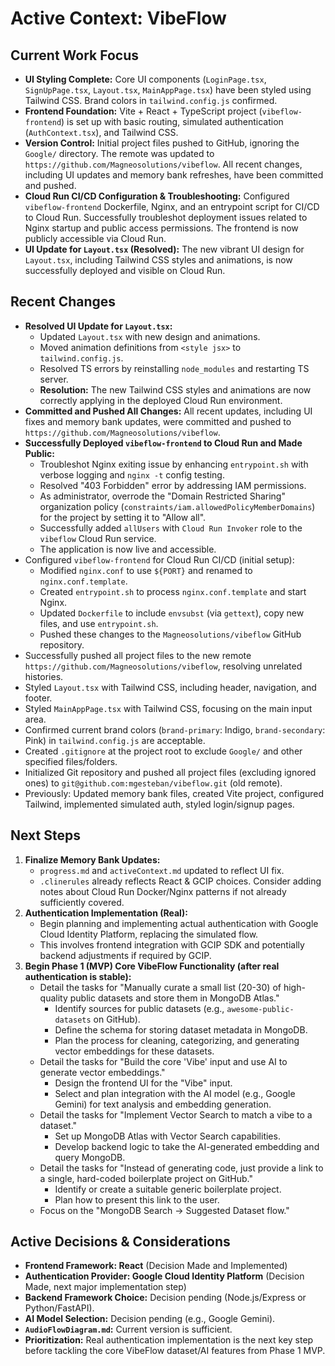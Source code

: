 # Active Context: VibeFlow

## Current Work Focus
*   **UI Styling Complete:** Core UI components (`LoginPage.tsx`, `SignUpPage.tsx`, `Layout.tsx`, `MainAppPage.tsx`) have been styled using Tailwind CSS. Brand colors in `tailwind.config.js` confirmed.
*   **Frontend Foundation:** Vite + React + TypeScript project (`vibeflow-frontend`) is set up with basic routing, simulated authentication (`AuthContext.tsx`), and Tailwind CSS.
*   **Version Control:** Initial project files pushed to GitHub, ignoring the `Google/` directory. The remote was updated to `https://github.com/Magneosolutions/vibeflow`. All recent changes, including UI updates and memory bank refreshes, have been committed and pushed.
*   **Cloud Run CI/CD Configuration & Troubleshooting:** Configured `vibeflow-frontend` Dockerfile, Nginx, and an entrypoint script for CI/CD to Cloud Run. Successfully troubleshot deployment issues related to Nginx startup and public access permissions. The frontend is now publicly accessible via Cloud Run.
*   **UI Update for `Layout.tsx` (Resolved):** The new vibrant UI design for `Layout.tsx`, including Tailwind CSS styles and animations, is now successfully deployed and visible on Cloud Run.

## Recent Changes
*   **Resolved UI Update for `Layout.tsx`:**
    *   Updated `Layout.tsx` with new design and animations.
    *   Moved animation definitions from `<style jsx>` to `tailwind.config.js`.
    *   Resolved TS errors by reinstalling `node_modules` and restarting TS server.
    *   **Resolution:** The new Tailwind CSS styles and animations are now correctly applying in the deployed Cloud Run environment.
*   **Committed and Pushed All Changes:** All recent updates, including UI fixes and memory bank updates, were committed and pushed to `https://github.com/Magneosolutions/vibeflow`.
*   **Successfully Deployed `vibeflow-frontend` to Cloud Run and Made Public:**
    *   Troubleshot Nginx exiting issue by enhancing `entrypoint.sh` with verbose logging and `nginx -t` config testing.
    *   Resolved "403 Forbidden" error by addressing IAM permissions.
    *   As administrator, overrode the "Domain Restricted Sharing" organization policy (`constraints/iam.allowedPolicyMemberDomains`) for the project by setting it to "Allow all".
    *   Successfully added `allUsers` with `Cloud Run Invoker` role to the `vibeflow` Cloud Run service.
    *   The application is now live and accessible.
*   Configured `vibeflow-frontend` for Cloud Run CI/CD (initial setup):
    *   Modified `nginx.conf` to use `${PORT}` and renamed to `nginx.conf.template`.
    *   Created `entrypoint.sh` to process `nginx.conf.template` and start Nginx.
    *   Updated `Dockerfile` to include `envsubst` (via `gettext`), copy new files, and use `entrypoint.sh`.
    *   Pushed these changes to the `Magneosolutions/vibeflow` GitHub repository.
*   Successfully pushed all project files to the new remote `https://github.com/Magneosolutions/vibeflow`, resolving unrelated histories.
*   Styled `Layout.tsx` with Tailwind CSS, including header, navigation, and footer.
*   Styled `MainAppPage.tsx` with Tailwind CSS, focusing on the main input area.
*   Confirmed current brand colors (`brand-primary`: Indigo, `brand-secondary`: Pink) in `tailwind.config.js` are acceptable.
*   Created `.gitignore` at the project root to exclude `Google/` and other specified files/folders.
*   Initialized Git repository and pushed all project files (excluding ignored ones) to `git@github.com:mgesteban/vibeflow.git` (old remote).
*   Previously: Updated memory bank files, created Vite project, configured Tailwind, implemented simulated auth, styled login/signup pages.

## Next Steps
1.  **Finalize Memory Bank Updates:**
    *   `progress.md` and `activeContext.md` updated to reflect UI fix.
    *   `.clinerules` already reflects React & GCIP choices. Consider adding notes about Cloud Run Docker/Nginx patterns if not already sufficiently covered.
2.  **Authentication Implementation (Real):**
    *   Begin planning and implementing actual authentication with Google Cloud Identity Platform, replacing the simulated flow.
    *   This involves frontend integration with GCIP SDK and potentially backend adjustments if required by GCIP.
3.  **Begin Phase 1 (MVP) Core VibeFlow Functionality (after real authentication is stable):**
    *   Detail the tasks for "Manually curate a small list (20-30) of high-quality public datasets and store them in MongoDB Atlas."
        *   Identify sources for public datasets (e.g., `awesome-public-datasets` on GitHub).
        *   Define the schema for storing dataset metadata in MongoDB.
        *   Plan the process for cleaning, categorizing, and generating vector embeddings for these datasets.
    *   Detail the tasks for "Build the core 'Vibe' input and use AI to generate vector embeddings."
        *   Design the frontend UI for the "Vibe" input.
        *   Select and plan integration with the AI model (e.g., Google Gemini) for text analysis and embedding generation.
    *   Detail the tasks for "Implement Vector Search to match a vibe to a dataset."
        *   Set up MongoDB Atlas with Vector Search capabilities.
        *   Develop backend logic to take the AI-generated embedding and query MongoDB.
    *   Detail the tasks for "Instead of generating code, just provide a link to a single, hard-coded boilerplate project on GitHub."
        *   Identify or create a suitable generic boilerplate project.
        *   Plan how to present this link to the user.
    *   Focus on the "MongoDB Search -> Suggested Dataset flow."

## Active Decisions & Considerations
*   **Frontend Framework: React** (Decision Made and Implemented)
*   **Authentication Provider: Google Cloud Identity Platform** (Decision Made, next major implementation step)
*   **Backend Framework Choice:** Decision pending (Node.js/Express or Python/FastAPI).
*   **AI Model Selection:** Decision pending (e.g., Google Gemini).
*   **`AudioFlowDiagram.md`:** Current version is sufficient.
*   **Prioritization:** Real authentication implementation is the next key step before tackling the core VibeFlow dataset/AI features from Phase 1 MVP.
